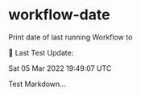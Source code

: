 # workflow-date
Print date of last running Workflow to 

🎉 Last Test Update: 
<!-- DEFAULT-TAG:START -->
Sat  05 Mar 2022  19:49:07 UTC
<!-- DEFAULT-TAG:END -->


Test Markdown...
